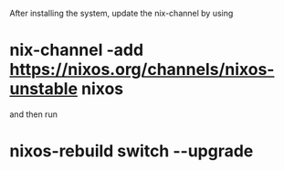 After installing the system, update the nix-channel by using
# nix-channel -add https://nixos.org/channels/nixos-unstable nixos

and then run
# nixos-rebuild switch --upgrade
